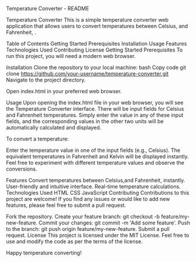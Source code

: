 Temperature Converter - README

Temperature Converter
This is a simple temperature converter web application that allows users to convert temperatures between Celsius, and Fahrenheit, .

Table of Contents
Getting Started
Prerequisites
Installation
Usage
Features
Technologies Used
Contributing
License
Getting Started
Prerequisites
To run this project, you will need a modern web browser.

Installation
Clone the repository to your local machine:
bash
Copy code
git clone https://github.com/your-username/temperature-converter.git
Navigate to the project directory.

Open index.html in your preferred web browser.

Usage
Upon opening the index.html file in your web browser, you will see the Temperature Converter interface. There will be input fields for Celsius and Fahrenheit temperatures. Simply enter the value in any of these input fields, and the corresponding values in the other two units will be automatically calculated and displayed.

To convert a temperature:

Enter the temperature value in one of the input fields (e.g., Celsius).
The equivalent temperatures in Fahrenheit and Kelvin will be displayed instantly.
Feel free to experiment with different temperature values and observe the conversions.

Features
Convert temperatures between Celsius,and Fahrenheit, instantly.
User-friendly and intuitive interface.
Real-time temperature calculations.
Technologies Used
HTML
CSS
JavaScript
Contributing
Contributions to this project are welcome! If you find any issues or would like to add new features, please feel free to submit a pull request.

Fork the repository.
Create your feature branch: git checkout -b feature/my-new-feature.
Commit your changes: git commit -m 'Add some feature'.
Push to the branch: git push origin feature/my-new-feature.
Submit a pull request.
License
This project is licensed under the MIT License. Feel free to use and modify the code as per the terms of the license.

Happy temperature converting!
